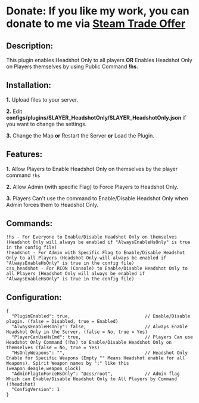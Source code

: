 # Donate: If you like my work, you can donate to me via [Steam Trade Offer](https://bit.ly/3qDpgPd)

## Description:
This plugin enables Headshot Only to all players **OR** Enables Headshot Only on Players themselves by using Public Command **!hs**.

## Installation:
**1.** Upload files to your server.

**2.** Edit **configs/plugins/SLAYER_HeadshotOnly/SLAYER_HeadshotOnly.json** if you want to change the settings.

**3.** Change the Map **or** Restart the Server **or** Load the Plugin.

## Features:
**1.** Allow Players to Enable Headshot Only on themselves by the player command `!hs`

**2.** Allow Admin (with specific Flag) to Force Players to Headshot Only.

**3.** Players Can't use the command to Enable/Disable Headshot Only when Admin forces them to Headshot Only.

## Commands:
```
!hs - For Everyone to Enable/Disable Headshot Only on themselves (Headshot Only will always be enabled if "AlwaysEnableHsOnly" is true in the config file)
!headshot - For Admin with Specific Flag to Enable/Disable Headshot Only to all Players (Headshot Only will always be enabled if "AlwaysEnableHsOnly" is true in the config file)
css_headshot - For RCON (Console) to Enable/Disable Headshot Only to all Players (Headshot Only will always be enabled if "AlwaysEnableHsOnly" is true in the config file)
```

## Configuration:
```
{
  "PluginEnabled": true,                            // Enable/Disable plugin. (false = Disabled, true = Enabled)
  "AlwaysEnableHsOnly": false,                      // Always Enable Headshot Only in the Server. (false = No, true = Yes)
  "PlayerCanUseHsCmd": true,                        // Players Can use Headshot Only Command (!hs) to Enable/Disable Headshot Only on themselves (false = No, true = Yes)
  "HsOnlyWeapons": "",                              // Headshot Only Enable for Specific Weapons (Empty "" Means Headshot enable for all Weapons). Spirit Weapon names by ";" like this (weapon_deagle;weapon_glock)
  "AdminFlagtoForceHsOnly": "@css/root",            // Admin flag Which can Enable/Disable Headshot Only to All Players by Command (!headshot)
  "ConfigVersion": 1
}
```

